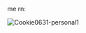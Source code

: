 me rn:


















                  


![Cookie0631-personal1](https://github.com/user-attachments/assets/d4036325-b9d7-47ce-b804-07b4e6494317)
